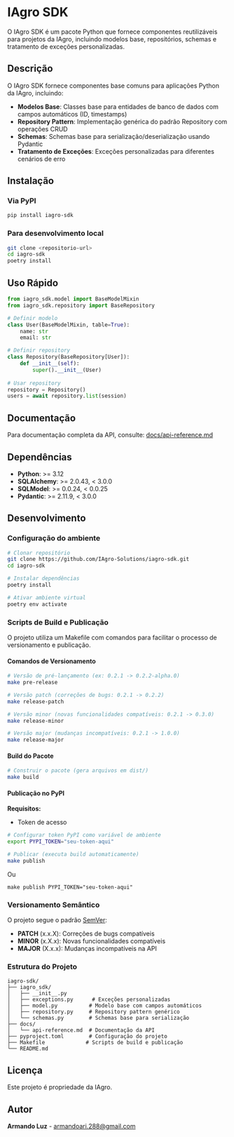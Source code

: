 # IAgro SDK

O IAgro SDK é um pacote Python que fornece componentes reutilizáveis para projetos da IAgro, incluindo modelos base, repositórios, schemas e tratamento de exceções personalizadas.


## Descrição

O IAgro SDK fornece componentes base comuns para aplicações Python da IAgro, incluindo:

- **Modelos Base**: Classes base para entidades de banco de dados com campos automáticos (ID, timestamps)
- **Repository Pattern**: Implementação genérica do padrão Repository com operações CRUD
- **Schemas**: Schemas base para serialização/deserialização usando Pydantic
- **Tratamento de Exceções**: Exceções personalizadas para diferentes cenários de erro

## Instalação

### Via PyPI

```bash
pip install iagro-sdk
```

### Para desenvolvimento local

```bash
git clone <repositorio-url>
cd iagro-sdk
poetry install
```

## Uso Rápido

```python
from iagro_sdk.model import BaseModelMixin
from iagro_sdk.repository import BaseRepository

# Definir modelo
class User(BaseModelMixin, table=True):
    name: str
    email: str

# Definir repository
class Repository(BaseRepository[User]):
    def __init__(self):
        super().__init__(User)
        
# Usar repository
repository = Repository()
users = await repository.list(session)
```

## Documentação

Para documentação completa da API, consulte: [docs/api-reference.md](docs/api-reference.md)

## Dependências

- **Python**: >= 3.12
- **SQLAlchemy**: >= 2.0.43, < 3.0.0
- **SQLModel**: >= 0.0.24, < 0.0.25
- **Pydantic**: >= 2.11.9, < 3.0.0

## Desenvolvimento

### Configuração do ambiente

```bash
# Clonar repositório
git clone https://github.com/IAgro-Solutions/iagro-sdk.git
cd iagro-sdk

# Instalar dependências
poetry install

# Ativar ambiente virtual
poetry env activate
```

### Scripts de Build e Publicação

O projeto utiliza um Makefile com comandos para facilitar o processo de versionamento e publicação.

#### Comandos de Versionamento

```bash
# Versão de pré-lançamento (ex: 0.2.1 -> 0.2.2-alpha.0)
make pre-release

# Versão patch (correções de bugs: 0.2.1 -> 0.2.2)
make release-patch

# Versão minor (novas funcionalidades compatíveis: 0.2.1 -> 0.3.0)
make release-minor

# Versão major (mudanças incompatíveis: 0.2.1 -> 1.0.0)
make release-major
```

#### Build do Pacote

```bash
# Construir o pacote (gera arquivos em dist/)
make build
```

#### Publicação no PyPI

**Requisitos:**
- Token de acesso

```bash
# Configurar token PyPI como variável de ambiente
export PYPI_TOKEN="seu-token-aqui"

# Publicar (executa build automaticamente)
make publish
```
Ou
```
make publish PYPI_TOKEN="seu-token-aqui"
```

### Versionamento Semântico

O projeto segue o padrão [SemVer](https://semver.org/):

- **PATCH** (x.x.X): Correções de bugs compatíveis
- **MINOR** (x.X.x): Novas funcionalidades compatíveis
- **MAJOR** (X.x.x): Mudanças incompatíveis na API

### Estrutura do Projeto

```
iagro-sdk/
├── iagro_sdk/
│   ├── __init__.py
│   ├── exceptions.py      # Exceções personalizadas
│   ├── model.py          # Modelo base com campos automáticos
│   ├── repository.py     # Repository pattern genérico
│   └── schemas.py        # Schemas base para serialização
├── docs/
│   └── api-reference.md  # Documentação da API
├── pyproject.toml        # Configuração do projeto
├── Makefile             # Scripts de build e publicação
└── README.md
```
## Licença

Este projeto é propriedade da IAgro.

## Autor

**Armando Luz** - armandoari.288@gmail.com
